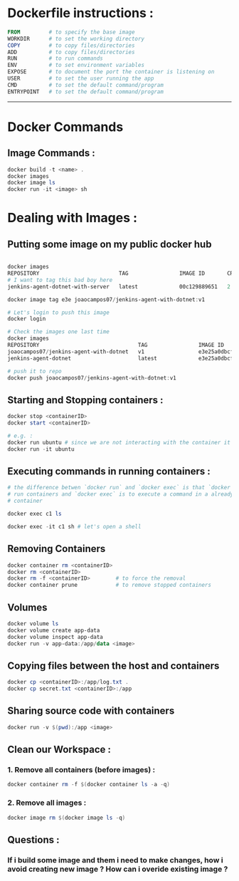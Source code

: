 
# Dockerfile instructions : 

``` powershell
FROM         # to specify the base image
WORKDIR      # to set the working directory
COPY         # to copy files/directories
ADD          # to copy files/directories
RUN          # to run commands
ENV          # to set environment variables
EXPOSE       # to document the port the container is listening on
USER         # to set the user running the app
CMD          # to set the default command/program
ENTRYPOINT   # to set the default command/program
```
------
# Docker Commands 
## Image Commands : 
``` powershell
docker build -t <name> .
docker images
docker image ls
docker run -it <image> sh
```

# Dealing with Images : 

## Putting some image on my public docker hub
``` powershell

docker images
REPOSITORY                         TAG                IMAGE ID       CREATED       SIZE
# I want to tag this bad boy here
jenkins-agent-dotnet-with-server   latest             00c129889651   2 hours ago   896MB

docker image tag e3e joaocampos07/jenkins-agent-with-dotnet:v1

# Let's login to push this image
docker login

# Check the images one last time
docker images
REPOSITORY                               TAG                IMAGE ID       CREATED       SIZE
joaocampos07/jenkins-agent-with-dotnet   v1                 e3e25a0dbcf2   6 days ago    896MB
jenkins-agent-dotnet                     latest             e3e25a0dbcf2   6 days ago    896MB

# push it to repo 
docker push joaocampos07/jenkins-agent-with-dotnet:v1
````

## Starting and Stopping containers :
``` powershell
docker stop <containerID>
docker start <containerID>

# e.g. :
docker run ubuntu # since we are not interacting with the container it will finish
docker run -it ubuntu 
```
## Executing commands in running containers :
``` powershell
# the difference betwen `docker run` and `docker exec` is that `docker run` is to
# run containers and `docker exec` is to execute a command in a already running
# container

docker exec c1 ls

docker exec -it c1 sh # let's open a shell
```

## Removing Containers 
``` powershell
docker container rm <containerID>
docker rm <containerID>
docker rm -f <containerID>        # to force the removal
docker container prune            # to remove stopped containers
```

## Volumes 
``` powershell
docker volume ls
docker volume create app-data
docker volume inspect app-data
docker run -v app-data:/app/data <image>
```

## Copying files between the host and containers 
``` powershell
docker cp <containerID>:/app/log.txt .
docker cp secret.txt <containerID>:/app
```

## Sharing source code with containers 
``` powershell
docker run -v $(pwd):/app <image>
``` 

## Clean our Workspace : 
### 1. Remove all containers (before images) : 
``` powershell
docker container rm -f $(docker container ls -a -q)
```
### 2. Remove all images : 
``` powershell
docker image rm $(docker image ls -q)
```

## Questions : 
### If i build some image and them i need to make changes, how i avoid creating new image ? How can i overide existing image ?
